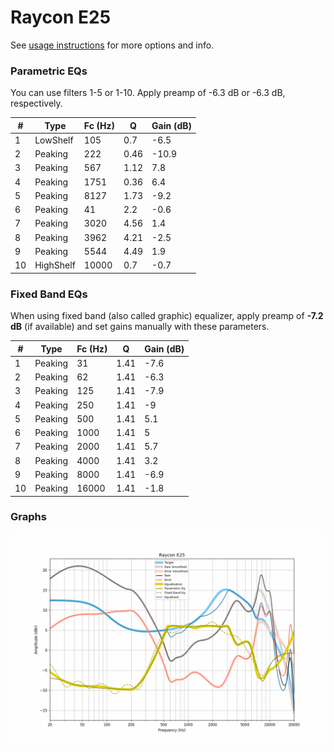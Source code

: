 # Raycon E25
See [usage instructions](https://github.com/jaakkopasanen/AutoEq#usage) for more options and info.

### Parametric EQs
You can use filters 1-5 or 1-10. Apply preamp of -6.3 dB or -6.3 dB, respectively.

|   # | Type      |   Fc (Hz) |    Q |   Gain (dB) |
|-----|-----------|-----------|------|-------------|
|   1 | LowShelf  |       105 | 0.7  |        -6.5 |
|   2 | Peaking   |       222 | 0.46 |       -10.9 |
|   3 | Peaking   |       567 | 1.12 |         7.8 |
|   4 | Peaking   |      1751 | 0.36 |         6.4 |
|   5 | Peaking   |      8127 | 1.73 |        -9.2 |
|   6 | Peaking   |        41 | 2.2  |        -0.6 |
|   7 | Peaking   |      3020 | 4.56 |         1.4 |
|   8 | Peaking   |      3962 | 4.21 |        -2.5 |
|   9 | Peaking   |      5544 | 4.49 |         1.9 |
|  10 | HighShelf |     10000 | 0.7  |        -0.7 |

### Fixed Band EQs
When using fixed band (also called graphic) equalizer, apply preamp of **-7.2 dB** (if available) and set gains manually with these parameters.

|   # | Type    |   Fc (Hz) |    Q |   Gain (dB) |
|-----|---------|-----------|------|-------------|
|   1 | Peaking |        31 | 1.41 |        -7.6 |
|   2 | Peaking |        62 | 1.41 |        -6.3 |
|   3 | Peaking |       125 | 1.41 |        -7.9 |
|   4 | Peaking |       250 | 1.41 |        -9   |
|   5 | Peaking |       500 | 1.41 |         5.1 |
|   6 | Peaking |      1000 | 1.41 |         5   |
|   7 | Peaking |      2000 | 1.41 |         5.7 |
|   8 | Peaking |      4000 | 1.41 |         3.2 |
|   9 | Peaking |      8000 | 1.41 |        -6.9 |
|  10 | Peaking |     16000 | 1.41 |        -1.8 |

### Graphs
![](./Raycon%20E25.png)
